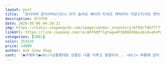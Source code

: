 ```yaml
---
layout: post 
title:  "온더리버 온더리버x디즈니 미키 슬라브 베이직 티셔츠 캐릭터티 라운드티셔츠 면티 티셔츠>>반소매" 
description: 온더리버  ..
date: 2020-05-06 04:10:21 
img: https://static.coupangcdn.com/image/vendor_inventory/6f50/74b7f77f3dfeec6495999db25fb293fb0c007a304d6dce04832633559599.jpg 
linkUrl: https://link.coupang.com/re/AFFSDP?lptag=AF3600438&subid=ahnPublicAsk&pageKey=1440018905&itemId=2483656566&vendorItemId=70476905185&traceid=V0-113-e1dd2d9200899613 
categories: [1001] 
color: 353535 
price: 14800 
author: Ask View Shop 
cont:  "●구매후기●<br/>상품평대로 상품은 나름 이뿌고 괜찮아서... <br/> 여름에 많이 입을 듯 싶어요~ 그래서 화이트도 주문하고 싶은데 배송이 너무 느려서... <br/> 살짝 고민도 되고 별 두개 뺏네요~ 상품은 만족합니다... <br/><br/>요새 미키 많이 보여서 저도 한번 사봤어요! 사진그대로고 빨아봐야겠지만 막 늘어나진 않을거같은?<br/>프린트가  오른쪽으로 쏠렸어요<br/>" 
---
```

